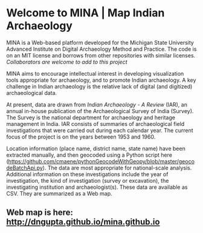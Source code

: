 # Welcome to MINA | Map Indian Archaeology

MINA is a Web-based platform developed for the Michigan State University Advanced Institute on Digital Archaeology Method and Practice.  The code is on an MIT license and borrows from other repositories with similar licenses. *Collaborators are welcome to add to this project* 

MINA aims to encourage intellectual interest in developing visualization tools appropriate for archaeology, and to promote Indian archaeology. A key challenge in Indian archaeology is the relative lack of digital (and digitized) archaeological data. 

At present, data are drawn from *Indian Archaeology - A Review* (IAR), an annual in-house publication of the Archaeological Survey of India (Survey). The Survey is the national department for archaeology and heritage management in India. IAR consists of summaries of archaeological field investigations that were carried out during each calendar year. The current focus of the project is on the years between 1953 and 1960. 

Location information (place name, district name, state name) have been extracted manually, and then geocoded using a Python script here (https://github.com/cmaene/pythonGeocodeWithGeopy/blob/master/geocodeBatchApi.py). The data are most appropriate for national-scale analysis. Additional information on these investigations include the year of investigation, the kind of investigation (survey or excavation), the investigating institution and archaeologist(s). These data are available as CSV. They are summarized as a Web map.

## Web map is here: http://dngupta.github.io/mina.github.io

